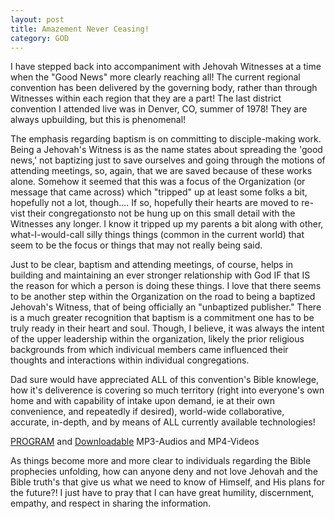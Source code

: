 ```yaml
---
layout: post
title: Amazement Never Ceasing!
category: GOD
---
```


I have stepped back into accompaniment with Jehovah Witnesses at a time when the "Good News" more clearly reaching all! The current regional convention has been delivered by the governing body, rather than through Witnesses within each region that they are a part! The last district convention I attended live was in Denver, CO, summer of 1978! They are always upbuilding, but this is phenomenal! 

The emphasis regarding baptism is on committing to disciple-making work. Being a Jehovah's Witness is as the name states about spreading the 'good news,' not baptizing just to save ourselves and going through the motions of attending meetings, so, again, that we are saved because of these works alone. Somehow it seemed that this was a focus of the Organization (or message that came across) which "tripped" up at least some folks a bit, hopefully not a lot, though.... If so, hopefully their hearts are moved to re-vist their congregationsto not be hung up on this small detail with the Witnesses any longer. I know it tripped up my parents a bit along with other, what-I-would-call silly things things (common in the current world) that seem to be the focus or things that may not really being said.

Just to be clear, baptism and attending meetings, of course, helps in building and maintaining an ever stronger relationship with God IF that IS the reason for which a person is doing these things. I love that there seems to be another step within the Organization on the road to being a baptized Jehovah's Witness, that of being officially an "unbaptized publisher." There is a much greater recognition that baptism is a commitment one has to be truly ready in their heart and soul. Though, I believe, it was always the intent of the upper leadership within the organization, likely the prior religious backgrounds from which indivicual members came influenced their thoughts and interactions within individual congregations.

Dad sure would have appreciated ALL of this convention's Bible knowlege, how it's deliverence is covering so much territory (right into everyone's own home and with capability of intake upon demand, ie at their own convenience, and repeatedly if desired), world-wide collaborative, accurate, in-depth, and by means of ALL currently available technologies!

[PROGRAM](https://www.jw.org/finder?wtlocale=E&pub=co-pgm20&srcid=share) and [Downloadable](https://www.jw.org/en/library/videos/#en/categories/2020Convention) MP3-Audios and MP4-Videos

 As things become more and more clear to individuals regarding the Bible prophecies unfolding, how can anyone deny and not love Jehovah and the Bible truth's that give us what we need to know of Himself, and His plans for the future?! I just have to pray that I can have great humility, discernment, empathy, and respect in sharing the information.
